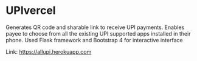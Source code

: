 # UPIvercel
Generates QR code and sharable link to receive UPI payments. Enables payee to choose from all the existing UPI supported apps installed in their phone. Used Flask framework and Bootstrap 4 for interactive interface

Link: https://allupi.herokuapp.com
